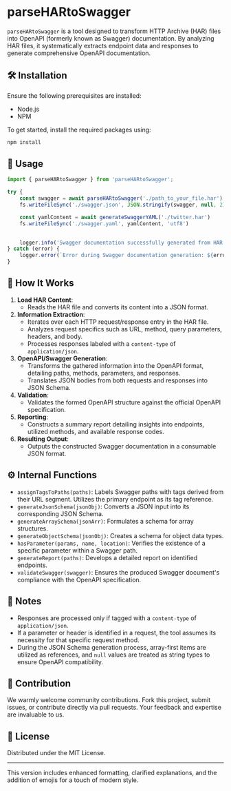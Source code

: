 # parseHARtoSwagger

`parseHARtoSwagger` is a tool designed to transform HTTP Archive (HAR) files into OpenAPI (formerly known as Swagger) documentation. By analyzing HAR files, it systematically extracts endpoint data and responses to generate comprehensive OpenAPI documentation.

## 🛠 Installation

Ensure the following prerequisites are installed:

- Node.js
- NPM

To get started, install the required packages using:

```bash
npm install
```

## 🚀 Usage

```javascript
import { parseHARtoSwagger } from 'parseHARtoSwagger';

try {
    const swagger = await parseHARtoSwagger('./path_to_your_file.har');
    fs.writeFileSync('./swagger.json', JSON.stringify(swagger, null, 2));

    const yamlContent = await generateSwaggerYAML('./twitter.har')
    fs.writeFileSync('./swagger.yaml', yamlContent, 'utf8')

    
    logger.info('Swagger documentation successfully generated from HAR file');
} catch (error) {
    logger.error(`Error during Swagger documentation generation: ${error}`);
}
```

## 📖 How It Works

1. **Load HAR Content**:
    - Reads the HAR file and converts its content into a JSON format.
2. **Information Extraction**:
    - Iterates over each HTTP request/response entry in the HAR file.
    - Analyzes request specifics such as URL, method, query parameters, headers, and body.
    - Processes responses labeled with a `content-type` of `application/json`.
3. **OpenAPI/Swagger Generation**:
    - Transforms the gathered information into the OpenAPI format, detailing paths, methods, parameters, and responses.
    - Translates JSON bodies from both requests and responses into JSON Schema.
4. **Validation**:
    - Validates the formed OpenAPI structure against the official OpenAPI specification.
5. **Reporting**:
    - Constructs a summary report detailing insights into endpoints, utilized methods, and available response codes.
6. **Resulting Output**:
    - Outputs the constructed Swagger documentation in a consumable JSON format.

## ⚙️ Internal Functions

- `assignTagsToPaths(paths)`: Labels Swagger paths with tags derived from their URL segment. Utilizes the primary endpoint as its tag reference.
- `generateJsonSchema(jsonObj)`: Converts a JSON input into its corresponding JSON Schema.
- `generateArraySchema(jsonArr)`: Formulates a schema for array structures.
- `generateObjectSchema(jsonObj)`: Creates a schema for object data types.
- `hasParameter(params, name, location)`: Verifies the existence of a specific parameter within a Swagger path.
- `generateReport(paths)`: Develops a detailed report on identified endpoints.
- `validateSwagger(swagger)`: Ensures the produced Swagger document's compliance with the OpenAPI specification.

## 📌 Notes

- Responses are processed only if tagged with a `content-type` of `application/json`.
- If a parameter or header is identified in a request, the tool assumes its necessity for that specific request method.
- During the JSON Schema generation process, array-first items are utilized as references, and `null` values are treated as string types to ensure OpenAPI compatibility.

## 🤝 Contribution

We warmly welcome community contributions. Fork this project, submit issues, or contribute directly via pull requests. Your feedback and expertise are invaluable to us.

## 📜 License

Distributed under the MIT License.

---

This version includes enhanced formatting, clarified explanations, and the addition of emojis for a touch of modern style.
